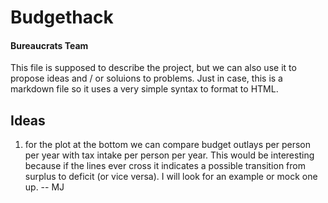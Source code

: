 # Budgethack 

#### Bureaucrats Team


This file is supposed to describe the project, but we can also use it to propose ideas and / or soluions to problems. Just in case, this is a markdown file so it uses a very simple syntax to format to HTML.


## Ideas

1. for the plot at the bottom we can compare budget outlays per person per year with tax intake per person per year. This would be interesting because if the lines ever cross it indicates a possible transition from surplus to deficit (or vice versa). I will look for an example or mock one up. -- MJ

